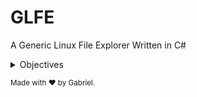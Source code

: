 # GLFE
A Generic Linux File Explorer Written in C#

<details>
    <summary>Objectives</summary>
    <ul>
        <li> Implement List Files/Directories ✅  </li>
        <li> Implement Remove Files/Directories ✅</li>
        <li> Implement Move To Dir ✅             </li>
        <li> Implement Move Back To Last Dir ✅   </li>
        <li> Implement Move / Rename ⏸️           </li>
    </ul>
</details>

<small>Made with ❤️ by Gabriel.</small>


